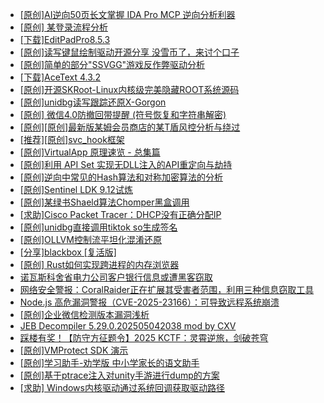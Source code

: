 + [[原创]AI逆向50页长文掌握 IDA Pro MCP 逆向分析利器](https://bbs.kanxue.com/thread-286813.htm)
+ [[原创] 某登录流程分析](https://bbs.kanxue.com/thread-286592.htm)
+ [[下载]EditPadPro8.5.3](https://bbs.kanxue.com/thread-286826.htm)
+ [[原创]读写键鼠绘制驱动开源分享 没雪币了，来讨个口子](https://bbs.kanxue.com/thread-286756.htm)
+ [[原创]简单的部分"SSVGG"游戏反作弊驱动分析](https://bbs.kanxue.com/thread-286409.htm)
+ [[下载]AceText 4.3.2](https://bbs.kanxue.com/thread-286829.htm)
+ [[原创]开源SKRoot-Linux内核级完美隐藏ROOT系统源码](https://bbs.kanxue.com/thread-276664.htm)
+ [[原创]unidbg读写跟踪还原X-Gorgon](https://bbs.kanxue.com/thread-285586.htm)
+ [[原创] 微信4.0防撤回带提醒 (符号恢复和字符串解密)](https://bbs.kanxue.com/thread-286611.htm)
+ [[原创][原创]最新版某姆会员商店的某T盾风控分析与绕过](https://bbs.kanxue.com/thread-286243.htm)
+ [[推荐][原创]svc_hook框架](https://bbs.kanxue.com/thread-284713.htm)
+ [[原创]VirtualApp 原理速览 - 总集篇](https://bbs.kanxue.com/thread-286728.htm)
+ [[原创]利用 API Set 实现无DLL注入的API重定向与劫持](https://bbs.kanxue.com/thread-286823.htm)
+ [[原创]逆向中常见的Hash算法和对称加密算法的分析](https://bbs.kanxue.com/thread-265939.htm)
+ [[原创]Sentinel LDK 9.12试炼](https://bbs.kanxue.com/thread-286836.htm)
+ [[原创]某绿书Shaeld算法Chomper黑盒调用](https://bbs.kanxue.com/thread-285705.htm)
+ [[求助]Cisco Packet Tracer：DHCP没有正确分配IP](https://bbs.kanxue.com/thread-286860.htm)
+ [[原创]unidbg直接调用tiktok so生成签名](https://bbs.kanxue.com/thread-285623.htm)
+ [[原创]OLLVM控制流平坦化混淆还原](https://bbs.kanxue.com/thread-286151.htm)
+ [[分享]blackbox [复活版]](https://bbs.kanxue.com/thread-286308.htm)
+ [[原创] Rust如何实现跨进程的内存浏览器](https://bbs.kanxue.com/thread-286865.htm)
+ [诺瓦斯科舍省电力公司客户银行信息或遭黑客窃取](https://bbs.kanxue.com/thread-286864.htm)
+ [网络安全警报：CoralRaider正在扩展其受害者范围，利用三种信息窃取工具](https://bbs.kanxue.com/thread-286863.htm)
+ [Node.js 高危漏洞警报（CVE-2025-23166）：可导致远程系统崩溃](https://bbs.kanxue.com/thread-286862.htm)
+ [[原创]企业微信检测版本漏洞浅析](https://bbs.kanxue.com/thread-284796.htm)
+ [JEB Decompiler 5.29.0.202505042038 mod by CXV](https://bbs.kanxue.com/thread-286749.htm)
+ [踩楼有奖！【防守方征题令】2025 KCTF：灵霄逆旅，剑破苍穹](https://bbs.kanxue.com/thread-286311.htm)
+ [[原创]VMProtect SDK 演示](https://bbs.kanxue.com/thread-201173.htm)
+ [[原创]学习助手-劝学版 中小学家长的语文助手](https://bbs.kanxue.com/thread-286541.htm)
+ [[原创]基于ptrace注入对unity手游进行dump的方案](https://bbs.kanxue.com/thread-286222.htm)
+ [[求助] Windows内核驱动通过系统回调获取驱动路径](https://bbs.kanxue.com/thread-286866.htm)
